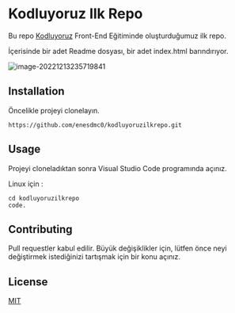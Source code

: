 # Kodluyoruz Ilk Repo

Bu repo [Kodluyoruz](https://www.kodluyoruz.org) Front-End Eğitiminde oluşturduğumuz ilk repo.

İçerisinde bir adet Readme dosyası, bir adet index.html barındırıyor.





![image-20221213235719841](C:\Users\cebec\AppData\Roaming\Typora\typora-user-images\image-20221213235719841.png)



## Installation 

Öncelikle projeyi clonelayın.

````react
https://github.com/enesdmc0/kodluyoruzilkrepo.git
````

## Usage

Projeyi cloneladıktan sonra Visual Studio Code programında açınız.

Linux için :

```
cd kodluyoruzilkrepo
code.
```



## Contributing

Pull requestler kabul edilir. Büyük değişiklikler için, lütfen önce neyi değiştirmek istediğinizi tartışmak için bir konu açınız.

## License

[MIT](https://choosealicense.com/licenses/mit/)

